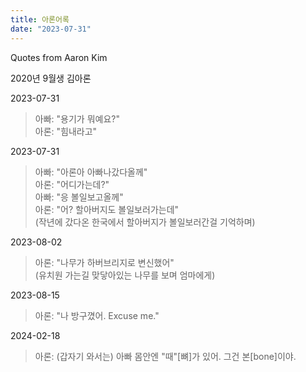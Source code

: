 ```yaml
---
title: 아론어록
date: "2023-07-31"
---
```


Quotes from Aaron Kim

2020년 9월생 김아론

2023-07-31

> 아빠: "용기가 뭐예요?"\
> 아론: "힘내라고"

2023-07-31

> 아빠: "아론아 아빠나갔다올께"\
> 아론: "어디가는데?"\
> 아빠: "응 볼일보고올께"\
> 아론: "어? 할아버지도 볼일보러가는데"\
> (작년에 갔다온 한국에서 할아버지가 볼일보러간걸 기억하며)

2023-08-02

> 아론: "나무가 하버브리지로 변신했어"\
> (유치원 가는길 맞닿아있는 나무를 보며 엄마에게)

2023-08-15

> 아론: "나 방구꼈어. Excuse me."

2024-02-18

> 아론: (갑자기 와서는) 아빠 몸안엔 "때"[뼈]가 있어. 그건 본[bone]이야.
